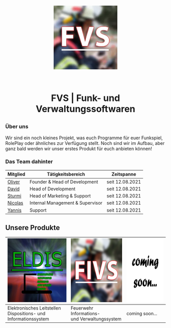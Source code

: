<p align="center"><img src="FVS-LOGO.png" height="200" width="200"></p> 󠂪󠂪

# <p align="center">FVS | Funk- und Verwaltungssoftwaren </p>

### Über uns

Wir sind ein noch kleines Projekt, was euch Programme für euer Funkspiel, RolePlay oder ähnliches zur Verfügung stellt.
Noch sind wir im Aufbau, aber ganz bald werden wir unser erstes Produkt für euch anbieten können!

### Das Team dahinter

| Mitglied | Tätigkeitsbereich | Zeitspanne |
|----------|-------------------|----------------|
| [Oliver][oliverdiscord]  | Founder & Head of Development | seit 12.08.2021 |
| [David][daviddiscord]   | Head of Development | seit 12.08.2021 |
| [Sturmi][sturmidiscord]  | Head of Marketing & Support | seit 12.08.2021 |
| [Nicolas][nicolasdiscord] | Internal Management & Supervisor | seit 12.08.2021 |
| [Yannis][yannisdiscord]  | Support | seit 12.08.2021 |

[oliverdiscord]: https://discord.com/users/144843565040795648
[daviddiscord]: https://discord.com/users/325719042113536000
[sturmidiscord]: https://discord.com/users/231878626226864128
[nicolasdiscord]: https://discord.com/users/421786381547995136
[yannisdiscord]: https://discord.com/users/224302213860687873

## Unsere Produkte
<div align="center">

| <img src="ELDIS-LOGO.png" height="200" width="200"> | <img src="FIVS-LOGO.png" height="200" width="200"> | <img src="FVS-SOON.png" height="200" width="200"> |
|-----------------------------------------------------|----------------------------------------------------|----------------------------------------------------|
| Elektronisches Leitstellen <br> Dispositions- und Informationssystem | Feuerwehr Informations- <br> und Verwaltungssystem | coming soon... |
  </div>
